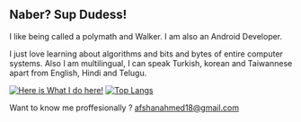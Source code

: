 ## Naber? Sup Dudess!
I like being called a polymath and Walker. I am also an Android Developer.

I just love learning about algorithms and bits and bytes of entire computer systems.
Also I am multilingual, I can speak Turkish, korean and Taiwannese apart from English, Hindi and Telugu. 

[![Here is What I do here!](https://github-readme-stats.vercel.app/api?username=Alaska18&count_private=true&show_icons=true&theme=dark)](https://github.com/anuraghazra/github-readme-stats)
[![Top Langs](https://github-readme-stats.vercel.app/api/top-langs/?username=Alaska18&count_private=true&show_icons=true&theme=dark)](https://github.com/anuraghazra/github-readme-stats)


Want to know me proffesionally ?
afshanahmed18@gmail.com
